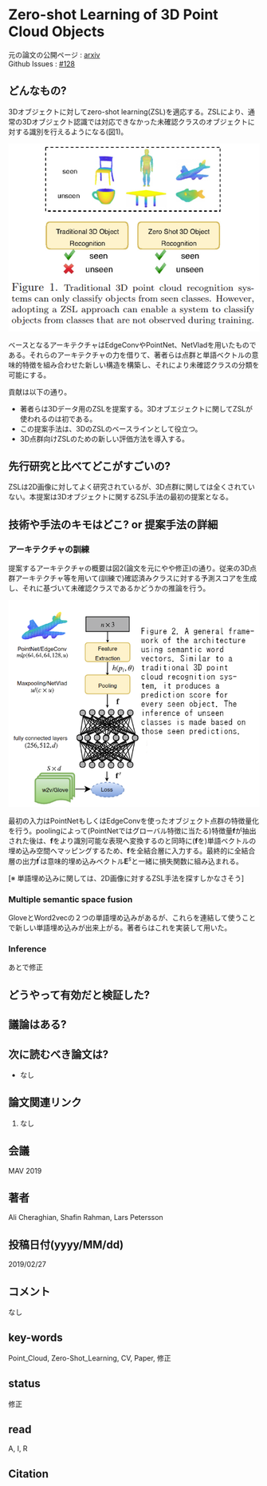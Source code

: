 # Zero-shot Learning of 3D Point Cloud Objects

元の論文の公開ページ : [arxiv](https://arxiv.org/abs/1902.10272)  
Github Issues : [#128](https://github.com/Obarads/obarads.github.io/issues/128)

## どんなもの?
3Dオブジェクトに対してzero-shot learning(ZSL)を適応する。ZSLにより、通常の3Dオブジェクト認識では対応できなかった未確認クラスのオブジェクトに対する識別を行えるようになる(図1)。

![fig1.png](img/ZLo3PCO/fig1.png)

ベースとなるアーキテクチャはEdgeConvやPointNet、NetVladを用いたものである。それらのアーキテクチャの力を借りて、著者らは点群と単語ベクトルの意味的特徴を組み合わせた新しい構造を構築し、それにより未確認クラスの分類を可能にする。

貢献は以下の通り。

- 著者らは3Dデータ用のZSLを提案する。3Dオブエジェクトに関してZSLが使われるのは初である。
- この提案手法は、3DのZSLのベースラインとして役立つ。
- 3D点群向けZSLのための新しい評価方法を導入する。

## 先行研究と比べてどこがすごいの?
ZSLは2D画像に対してよく研究されているが、3D点群に関しては全くされていない。本提案は3Dオブジェクトに関するZSL手法の最初の提案となる。

## 技術や手法のキモはどこ? or 提案手法の詳細
### アーキテクチャの訓練
提案するアーキテクチャの概要は図2(論文を元にやや修正)の通り。従来の3D点群アーキテクチャ等を用いて(訓練で)確認済みクラスに対する予測スコアを生成し、それに基づいて未確認クラスであるかどうかの推論を行う。

![fig2.png](img/ZLo3PCO/fig2.png)

最初の入力はPointNetもしくはEdgeConvを使ったオブジェクト点群の特徴量化を行う。poolingによって(PointNetではグローバル特徴に当たる)特徴量$\mathbf{f}$が抽出された後は、$\mathbf{f}$をより識別可能な表現へ変換するのと同時に($\mathbf{f}$を)単語ベクトルの埋め込み空間へマッピングするため、$\mathbf{f}$を全結合層に入力する。最終的に全結合層の出力$\mathbf{f}^{\prime}$は意味的埋め込みベクトル$\mathbf{E}^{s}$と一緒に損失関数に組み込まれる。

[※ 単語埋め込みに関しては、2D画像に対するZSL手法を探すしかなさそう]

### Multiple semantic space fusion
GloveとWord2vecの２つの単語埋め込みがあるが、これらを連結して使うことで新しい単語埋め込みが出来上がる。著者らはこれを実装して用いた。

### Inference
あとで修正

## どうやって有効だと検証した?

## 議論はある?

## 次に読むべき論文は?
- なし

## 論文関連リンク
1. なし

## 会議
MAV 2019

## 著者
Ali Cheraghian, Shafin Rahman, Lars Petersson

## 投稿日付(yyyy/MM/dd)
2019/02/27

## コメント
なし

## key-words
Point_Cloud, Zero-Shot_Learning, CV, Paper, 修正

## status
修正

## read
A, I, R

## Citation
